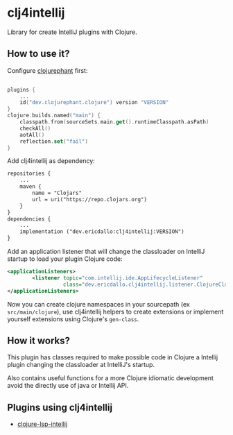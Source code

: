 # clj4intellij

Library for create IntelliJ plugins with Clojure.

## How to use it?

Configure [clojurephant](https://clojurephant.dev) first:

```kotlin
    
plugins {
    ...
    id("dev.clojurephant.clojure") version "VERSION"
}
clojure.builds.named("main") {
    classpath.from(sourceSets.main.get().runtimeClasspath.asPath)
    checkAll()
    aotAll()
    reflection.set("fail")
}
```

Add clj4intellij as dependency:

```xml
repositories {
    ...
    maven {
        name = "Clojars"
        url = uri("https://repo.clojars.org")
    }
}
dependencies {
    ...
    implementation ("dev.ericdallo:clj4intellij:VERSION")
}
```

Add an application listener that will change the classloader on IntelliJ startup to load your plugin Clojure code:

```xml
<applicationListeners>
        <listener topic="com.intellij.ide.AppLifecycleListener"
                  class="dev.ericdallo.clj4intellij.listener.ClojureClassLoaderListener"/>
</applicationListeners>
```

Now you can create clojure namespaces in your sourcepath (ex `src/main/clojure`), use clj4intellij helpers to create extensions or implement yourself extensions using Clojure's `gen-class`.

## How it works?

This plugin has classes required to make possible code in Clojure a Intellij plugin changing the classloader at IntelliJ's startup.

Also contains useful functions for a more Clojure idiomatic development avoid the directly use of java or Intellij API.

## Plugins using clj4intellij

- [clojure-lsp-intellij](https://github.com/clojure-lsp/clojure-lsp-intellij)
